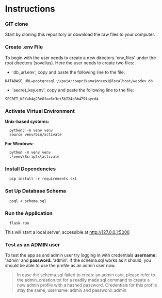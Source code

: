 # Instructions

### GIT clone
Start by cloning this repository or download the raw files to your computer.

### Create .env File
To begin with the user needs to create a new directory 'env_files' under the root directory (sovellus). Here the user needs to create two files:
- 'db_url.env', copy and paste the following line to the file:
```
DATABASE_URL=postgresql://pajar:paprikamajoneesi@localhost/webdev_db
```
- 'secret_key.env', copy and paste the following line to the file:
```
SECRET_KEY=h4g23e8fae6c3et5b724o8b4791aycd4
```

### Activate Virtual Environment
**Unix-based systems:**

```
  python3 -m venv venv
  source venv/bin/activate
```

**For Windows:**

```
  python -m venv venv
  .\venv\Scripts\activate
```

### Install Dependencies

```
  pip install -r requirements.txt
```

### Set Up Database Schema

```
  psql < schema.sql
```

### Run the Application
```
  flask run
```
This will start a local server, accessible at http://127.0.0.1:5000

### Test as an ADMIN user

To test the app as and admin user try logging in with credentials **username:** 'admin' and **password:** 'admin'.
If the schema.sql works as it should, you should be able to use the profile as an admin user now.

> In case the schema.sql failed to create an admin user, please refer to the admin_creation.txt for a readily made sql command
> to create a new admin profile with a hashed password. Credentials for this profile stay the same, username: admin and password: admin.